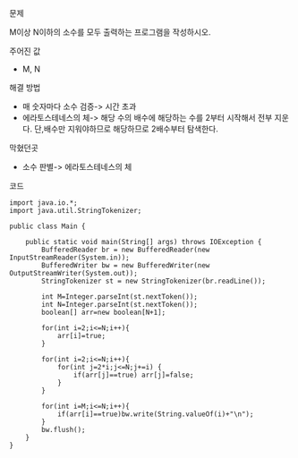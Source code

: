 문제

M이상 N이하의 소수를 모두 출력하는 프로그램을 작성하시오.

주어진 값
- M, N

해결 방법
- 매 숫자마다 소수 검증-> 시간 초과
- 에라토스테네스의 체-> 해당 수의 배수에 해당하는 수를 2부터 시작해서 전부 지운다. 단,배수만 지워야하므로 해당하므로 2배수부터 탐색한다.

막혔던곳
- 소수 판별-> 에라토스테네스의 체

코드
```
import java.io.*;
import java.util.StringTokenizer;

public class Main {

    public static void main(String[] args) throws IOException {
        BufferedReader br = new BufferedReader(new InputStreamReader(System.in));
        BufferedWriter bw = new BufferedWriter(new OutputStreamWriter(System.out));
        StringTokenizer st = new StringTokenizer(br.readLine());

        int M=Integer.parseInt(st.nextToken());
        int N=Integer.parseInt(st.nextToken());
        boolean[] arr=new boolean[N+1];

        for(int i=2;i<=N;i++){
            arr[i]=true;
        }

        for(int i=2;i<=N;i++){
            for(int j=2*i;j<=N;j+=i) {
                if(arr[j]==true) arr[j]=false;
            }
        }

        for(int i=M;i<=N;i++){
            if(arr[i]==true)bw.write(String.valueOf(i)+"\n");
        }
        bw.flush();
    }
}
```
